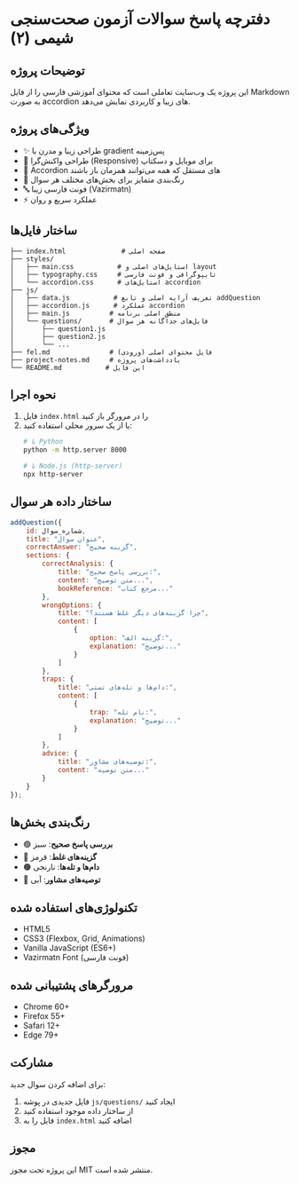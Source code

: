 # دفترچه پاسخ سوالات آزمون صحت‌سنجی شیمی (۲)

## توضیحات پروژه

این پروژه یک وب‌سایت تعاملی است که محتوای آموزشی فارسی را از فایل Markdown به صورت accordion های زیبا و کاربردی نمایش می‌دهد.

## ویژگی‌های پروژه

- ✨ طراحی زیبا و مدرن با gradient پس‌زمینه
- 📱 طراحی واکنش‌گرا (Responsive) برای موبایل و دسکتاپ
- 🎯 Accordion های مستقل که همه می‌توانند همزمان باز باشند
- 🎨 رنگ‌بندی متمایز برای بخش‌های مختلف هر سوال
- 🔤 فونت فارسی زیبا (Vazirmatn)
- ⚡ عملکرد سریع و روان

## ساختار فایل‌ها

```
├── index.html              # صفحه اصلی
├── styles/
│   ├── main.css           # استایل‌های اصلی و layout
│   ├── typography.css     # تایپوگرافی و فونت فارسی
│   └── accordion.css      # استایل‌های accordion
├── js/
│   ├── data.js           # تعریف آرایه اصلی و تابع addQuestion
│   ├── accordion.js      # عملکرد accordion
│   ├── main.js          # منطق اصلی برنامه
│   └── questions/       # فایل‌های جداگانه هر سوال
│       ├── question1.js
│       ├── question2.js
│       └── ...
├── fel.md               # فایل محتوای اصلی (ورودی)
├── project-notes.md     # یادداشت‌های پروژه
└── README.md           # این فایل
```

## نحوه اجرا

1. فایل `index.html` را در مرورگر باز کنید
2. یا از یک سرور محلی استفاده کنید:
   ```bash
   # با Python
   python -m http.server 8000
   
   # با Node.js (http-server)
   npx http-server
   ```

## ساختار داده هر سوال

```javascript
addQuestion({
    id: شماره_سوال,
    title: "عنوان سوال",
    correctAnswer: "گزینه صحیح",
    sections: {
        correctAnalysis: {
            title: "بررسی پاسخ صحیح:",
            content: "متن توضیح...",
            bookReference: "مرجع کتاب..."
        },
        wrongOptions: {
            title: "چرا گزینه‌های دیگر غلط هستند؟",
            content: [
                {
                    option: "گزینه الف:",
                    explanation: "توضیح..."
                }
            ]
        },
        traps: {
            title: "دام‌ها و تله‌های تستی:",
            content: [
                {
                    trap: "نام تله:",
                    explanation: "توضیح..."
                }
            ]
        },
        advice: {
            title: "توصیه‌های مشاور:",
            content: "متن توصیه..."
        }
    }
});
```

## رنگ‌بندی بخش‌ها

- 🟢 **بررسی پاسخ صحیح**: سبز
- 🔴 **گزینه‌های غلط**: قرمز  
- 🟠 **دام‌ها و تله‌ها**: نارنجی
- 🔵 **توصیه‌های مشاور**: آبی

## تکنولوژی‌های استفاده شده

- HTML5
- CSS3 (Flexbox, Grid, Animations)
- Vanilla JavaScript (ES6+)
- Vazirmatn Font (فونت فارسی)

## مرورگرهای پشتیبانی شده

- Chrome 60+
- Firefox 55+
- Safari 12+
- Edge 79+

## مشارکت

برای اضافه کردن سوال جدید:

1. فایل جدیدی در پوشه `js/questions/` ایجاد کنید
2. از ساختار داده موجود استفاده کنید
3. فایل را به `index.html` اضافه کنید

## مجوز

این پروژه تحت مجوز MIT منتشر شده است.